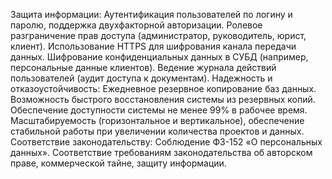 Защита информации:
Аутентификация пользователей по логину и паролю, поддержка двухфакторной авторизации.
Ролевое разграничение прав доступа (администратор, руководитель, юрист, клиент).
Использование HTTPS для шифрования канала передачи данных.
Шифрование конфиденциальных данных в СУБД (например, персональные данные клиентов).
Ведение журнала действий пользователей (аудит доступа к документам).
Надежность и отказоустойчивость:
Ежедневное резервное копирование баз данных.
Возможность быстрого восстановления системы из резервных копий.
Обеспечение доступности системы не менее 99% в рабочее время.
Масштабируемость (горизонтальное и вертикальное), обеспечение стабильной работы при увеличении количества проектов и данных.
Соответствие законодательству:
Соблюдение ФЗ-152 «О персональных данных».
Соответствие требованиям законодательства об авторском праве, коммерческой тайне, защиту информации.
